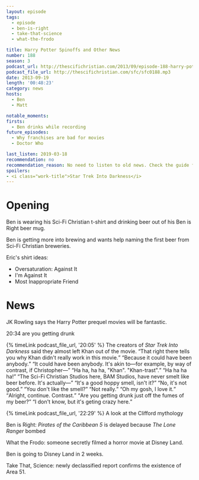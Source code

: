 ```yaml
---
layout: episode
tags:
  - episode
  - ben-is-right
  - take-that-science
  - what-the-frodo

title: Harry Potter Spinoffs and Other News
number: 188
season: 3
podcast_url: http://thescifichristian.com/2013/09/episode-188-harry-potter-spinoffs-and-other-news/
podcast_file_url: http://thescifichristian.com/sfc/sfc0188.mp3
date: 2013-09-19
length: '00:48:23'
category: news
hosts:
  - Ben
  - Matt

notable_moments:
firsts:
  - Ben drinks while recording
future_episodes:
  - Why franchises are bad for movies
  - Doctor Who 

last_listen: 2019-03-18
recommendation: no
recommendation_reason: No need to listen to old news. Check the guide for what's interesting in hindsight.
spoilers: 
- <i class="work-title">Star Trek Into Darkness</i>
---
```

# Opening

Ben is wearing his Sci-Fi Christian t-shirt and drinking beer out of his Ben is Right beer mug.

Ben is getting more into brewing and wants help naming the first beer from Sci-Fi Christian breweries. 

Eric's shirt ideas:
- Oversaturation: Against It
- I'm Against It 
- Most Inappropriate Friend



# News
JK Rowling says the Harry Potter prequel movies will be fantastic.

20:34 are you getting drunk 
<div class="quote">
  {% timeLink podcast_file_url, '20:05' %}
  <span class="quote-context is-size-6">The creators of <i class="work-title">Star Trek Into Darkness</i> said they almost left Khan out of the movie.</span>
  <q class="ben">That right there tells you why Khan didn't really work in this movie.</q>
  <q class="matt">Because it could have been anybody.</q>
  <q class="ben">It could have been anybody. It's akin to—for example, by way of contrast, if Christopher—</q>
  <q class="matt">Ha ha, ha ha, "Khan". "Khan-trast".</q>
  <q class="ben">Ha ha ha ha!</q>
  <q class="matt">The Sci-Fi Christian Studios here, BAM Studios, have never smelt like beer before. It's actually—</q>
  <q class="ben">It's a good hoppy smell, isn't it?</q>
  <q class="matt">No, it's not good.</q>
  <q class="ben">You don't like the smell?</q>
  <q class="matt">Not really.</q>
  <q class="ben">Oh my gosh, I love it.</q>
  <q class="matt">Alright, continue. Contrast.</q>
  <q class="ben">Are you getting drunk just off the fumes of my beer?</q>
  <q class="matt">I don't know, but it's geting crazy here.</q>
</div>

{% timeLink podcast_file_url, '22:29' %} A look at the Clifford mythology

Ben is Right: <i class="work-title">Pirates of the Caribbean 5</i> is delayed because <i class="work-title">The Lone Ranger</i> bombed

What the Frodo: someone secretly filmed a horror movie at Disney Land. 

Ben is going to Disney Land in 2 weeks. 

Take That, Science: newly declassified report confirms the existence of Area 51.